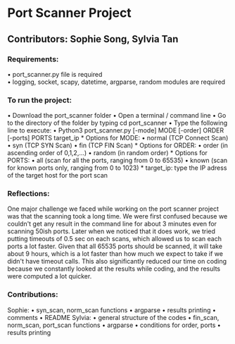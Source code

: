 # Port Scanner Project
## Contributors: Sophie Song, Sylvia Tan


### Requirements:

• port_scanner.py file is required <br />
• logging, socket, scapy, datetime, argparse, random modules are required

### To run the project:

• Download the port_scanner folder
• Open a terminal / command line
• Go to the directory of the folder by typing cd port_scanner
• Type the following line to execute:
    • Python3 port_scanner.py [-mode] MODE [-order] ORDER [-ports] PORTS target_ip
    * Options for MODE:
        • normal (TCP Connect Scan)
        • syn (TCP SYN Scan)
        • fin (TCP FIN Scan)
    * Options for ORDER:
        • order (in ascending order of 0,1,2,...)
        • random (in random order)
    * Options for PORTS:
        • all (scan for all the ports, ranging from 0 to 65535)
        • known (scan for known ports only, ranging from 0 to 1023)
    * target_ip: type the IP adress of the target host for the port scan

### Reflections:

One major challenge we faced while working on the port scanner project was that the scanning took a long time. We were first confused because we couldn't get any result in the command line for about 3 minutes even for scanning 50ish ports. Later when we noticed that it does work, we tried putting timeouts of 0.5 sec on each scans, which allowed us to scan each ports a lot faster. Given that all 65535 ports should be scanned, it will take about 9 hours, which is a lot faster than how much we expect to take if we didn't have timeout calls. This also significantly reduced our time on coding because we constantly looked at the results while coding, and the results were computed a lot quicker.

### Contributions:

Sophie: 
• syn_scan, norm_scan functions
• argparse
• results printing
• comments
• README 
Sylvia:
• general structure of the codes
• fin_scan, norm_scan, port_scan functions
• argparse
• conditions for order, ports
• results printing
